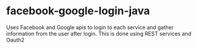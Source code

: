facebook-google-login-java
==========================

Uses Facebook and Google apis to login to each service and gather information from the user after login. This is done using REST services and Oauth2
